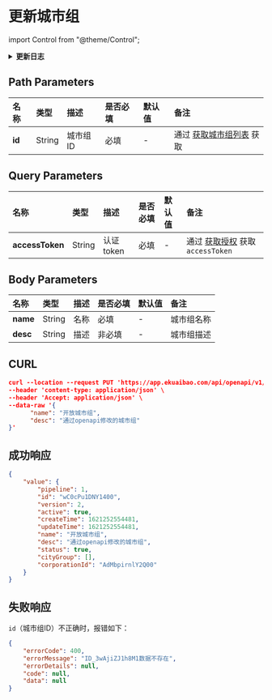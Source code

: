 # 更新城市组

import Control from "@theme/Control";

<Control
method="PUT"
url="/api/openapi/v1/cityGroup/update/$`id`"
/>

<details>
  <summary><b>更新日志</b></summary>
  <div>

  [**0.7.135**](/docs/open-api/notice/update-log#07135) -> 🆕 新增了本接口。<br/>

  </div>
</details>

## Path Parameters

| 名称 | 类型 | 描述 | 是否必填 | 默认值 | 备注 |
| :--- | :--- | :--- | :--- |:--- | :--- |
| **id** | String | 城市组ID | 必填 | - | 通过 [获取城市组列表](/docs/open-api/city/get-city-group) 获取 |

## Query Parameters

| 名称 | 类型 | 描述 | 是否必填 | 默认值 | 备注 |
| :--- | :--- | :--- | :--- |:--- | :--- |
| **accessToken** | String  | 认证token | 必填 | - | 通过 [获取授权](/docs/open-api/getting-started/auth) 获取 `accessToken` |

## Body Parameters

| 名称 | 类型 | 描述 | 是否必填 | 默认值 | 备注 |
| :--- | :--- | :--- | :--- |:--- | :--- |
| **name** | String | 名称 | 必填  | - | 城市组名称 |
| **desc** | String | 描述 | 非必填 | - | 城市组描述 |

## CURL
```json
curl --location --request PUT 'https://app.ekuaibao.com/api/openapi/v1/cityGroup/update/$wC0cPu1DNY1400?accessToken=FsYc5j4FlclU00' \
--header 'content-type: application/json' \
--header 'Accept: application/json' \
--data-raw '{
      "name": "开放城市组",
      "desc": "通过openapi修改的城市组"
}'
```

## 成功响应
```json
{
    "value": {
        "pipeline": 1,
        "id": "wC0cPu1DNY1400",
        "version": 2,
        "active": true,
        "createTime": 1621252554481,
        "updateTime": 1621252554481,
        "name": "开放城市组",
        "desc": "通过openapi修改的城市组",
        "status": true,
        "cityGroup": [],
        "corporationId": "AdMbpirnlY2Q00"
    }
}
```

## 失败响应
`id`（城市组ID）不正确时，报错如下：
```json
{
    "errorCode": 400,
    "errorMessage": "ID_3wAjiZJ1h8M1数据不存在",
    "errorDetails": null,
    "code": null,
    "data": null
}
```
